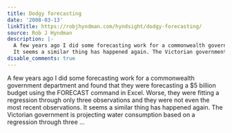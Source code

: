 ```yaml
---
title: Dodgy forecasting
date: '2008-03-13'
linkTitle: https://robjhyndman.com/hyndsight/dodgy-forecasting/
source: Rob J Hyndman
description: |-
  A few years ago I did some forecasting work for a commonwealth government department and found that they were forecasting a $5 billion budget using the FORECAST command in Excel. Worse, they were fitting a regression through only three observations and they were not even the most recent observations.
  It seems a similar thing has happened again. The Victorian government is projecting water consumption based on a regression through three ...
disable_comments: true
---
```

A few years ago I did some forecasting work for a commonwealth government department and found that they were forecasting a $5 billion budget using the FORECAST command in Excel. Worse, they were fitting a regression through only three observations and they were not even the most recent observations.
It seems a similar thing has happened again. The Victorian government is projecting water consumption based on a regression through three ...